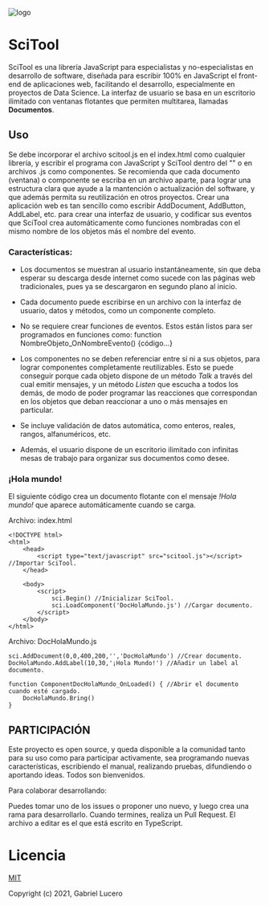 ![logo](https://user-images.githubusercontent.com/84646649/119243644-a6714000-bb36-11eb-8acf-bee3f2454414.png)

# SciTool

SciTool es una librería JavaScript para especialistas y no-especialistas en desarrollo de software, diseñada para escribir 100% en JavaScript el front-end de aplicaciones web, facilitando el desarrollo, especialmente en proyectos de Data Science. La interfaz de usuario se basa en un escritorio ilimitado con ventanas flotantes que permiten multitarea, llamadas **Documentos**.

## Uso

Se debe incorporar el archivo scitool.js en el index.html como cualquier librería, y escribir el programa con JavaScript y SciTool dentro del "<body>" o en archivos .js como componentes.
Se recomienda que cada documento (ventana) o componente se escriba en un archivo aparte, para lograr una estructura clara que ayude a la mantención o actualización del software, y que además permita su reutilización en otros proyectos.
Crear una aplicación web es tan sencillo como escribir AddDocument, AddButton, AddLabel, etc. para crear una interfaz de usuario, y codificar sus eventos que SciTool crea automáticamente como funciones nombradas con el mismo nombre de los objetos más el nombre del evento.

### Características:

- Los documentos se muestran al usuario instantáneamente, sin que deba esperar su descarga desde internet como sucede con las páginas web tradicionales, pues ya se descargaron en segundo plano al inicio.

- Cada documento puede escribirse en un archivo con la interfaz de usuario, datos y métodos, como un componente completo.

- No se requiere crear funciones de eventos. Estos están listos para ser programados en funciones como: function NombreObjeto_OnNombreEvento() {código...}

- Los componentes no se deben referenciar entre sí ni a sus objetos, para lograr componentes completamente reutilizables. Esto se puede conseguir porque cada objeto dispone de un método *Talk* a través del cual emitir mensajes, y un método *Listen* que escucha a todos los demás, de modo de poder programar las reacciones que correspondan en los objetos que deban reaccionar a uno o más mensajes en particular.

- Se incluye validación de datos automática, como enteros, reales, rangos, alfanuméricos, etc.

- Además, el usuario dispone de un escritorio ilimitado con infinitas mesas de trabajo para organizar sus documentos como desee.
  
### ¡Hola mundo!

El siguiente código crea un documento flotante con el mensaje *!Hola mundo!* que aparece automáticamente cuando se carga.

Archivo: index.html
```
<!DOCTYPE html>
<html>
    <head>
        <script type="text/javascript" src="scitool.js"></script> //Importar SciTool.
    </head>

    <body>
        <script>
            sci.Begin() //Inicializar SciTool.
            sci.LoadComponent('DocHolaMundo.js') //Cargar documento.
        </script>
    </body>
</html>
```

Archivo: DocHolaMundo.js
```
sci.AddDocument(0,0,400,200,'','DocHolaMundo') //Crear documento.
DocHolaMundo.AddLabel(10,30,'¡Hola Mundo!') //Añadir un label al documento.

function ComponentDocHolaMundo_OnLoaded() { //Abrir el documento cuando esté cargado.
    DocHolaMundo.Bring()
}
```

## PARTICIPACIÓN

Este proyecto es open source, y queda disponible a la comunidad tanto para su uso como para participar activamente, sea programando nuevas características, escribiendo el manual, realizando pruebas, difundiendo o aportando ideas. Todos son bienvenidos.

Para colaborar desarrollando:

Puedes tomar uno de los issues o proponer uno nuevo, y luego crea una rama para desarrollarlo. Cuando termines, realiza un Pull Request.
El archivo a editar es el que está escrito en TypeScript.

# Licencia

[MIT](https://opensource.org/licenses/MIT)

Copyright (c) 2021, Gabriel Lucero
